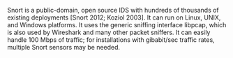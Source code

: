Snort is a public-domain, open source IDS with hundreds of thousands of existing  deployments [Snort 2012; Koziol 2003]. It can run on Linux, UNIX, and Windows  platforms. It uses the generic sniffing interface libpcap, which is also used by Wireshark and many other packet sniffers. It can easily handle 100 Mbps of traffic; for  installations with gibabit/sec traffic rates, multiple Snort sensors may be needed. 